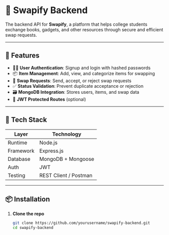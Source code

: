 # 🔄 Swapify Backend

The backend API for **Swapify**, a platform that helps college students exchange books, gadgets, and other resources through secure and efficient swap requests.

---

## 🚀 Features

- 🧑‍💻 **User Authentication**: Signup and login with hashed passwords
- 📦 **Item Management**: Add, view, and categorize items for swapping
- 🔁 **Swap Requests**: Send, accept, or reject swap requests
- ✅ **Status Validation**: Prevent duplicate acceptance or rejection
- 🗃️ **MongoDB Integration**: Stores users, items, and swap data
- 🔐 **JWT Protected Routes** (optional)

---

## 🧰 Tech Stack

| Layer       | Technology        |
|-------------|-------------------|
| Runtime     | Node.js           |
| Framework   | Express.js        |
| Database    | MongoDB + Mongoose|
| Auth        | JWT               |
| Testing     | REST Client / Postman |

---

## 📦 Installation

1. **Clone the repo**
   ```bash
   git clone https://github.com/yourusername/swapify-backend.git
   cd swapify-backend
